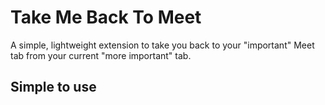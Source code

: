 # Take Me Back To Meet
A simple, lightweight extension to take you back to your "important" Meet tab from your current "more important" tab. 

## Simple to use
